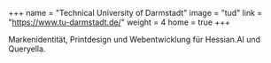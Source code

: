 +++
name = "Technical University of Darmstadt"
image = "tud"
link = "https://www.tu-darmstadt.de/"
weight = 4
home = true
+++

Markenidentität, Printdesign und Webentwicklung für Hessian.AI und Queryella.